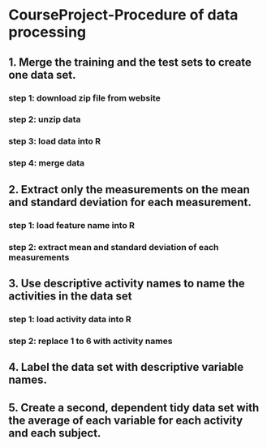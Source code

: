 # CourseProject-Procedure of data processing

## 1. Merge the training and the test sets to create one data set.

### step 1: download zip file from website
### step 2: unzip data
### step 3: load data into R
### step 4: merge data


## 2. Extract only the measurements on the mean and standard deviation for each measurement.

### step 1: load feature name into R
### step 2: extract mean and standard deviation of each measurements


## 3. Use descriptive activity names to name the activities in the data set

### step 1: load activity data into R
### step 2: replace 1 to 6 with activity names

## 4. Label the data set with descriptive variable names.

## 5. Create a second, dependent tidy data set with the average of each variable for each activity and each subject.
